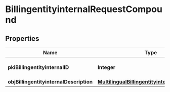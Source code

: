 

# BillingentityinternalRequestCompound

## Properties

Name | Type | Description | Notes
------------ | ------------- | ------------- | -------------
**pkiBillingentityinternalID** | **Integer** | The unique ID of the Billingentityinternal. |  [optional]
**objBillingentityinternalDescription** | [**MultilingualBillingentityinternalDescription**](MultilingualBillingentityinternalDescription.md) |  | 




